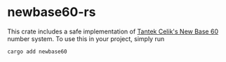 # newbase60-rs

This crate includes a safe implementation of [Tantek Celik's New Base 60](http://tantek.pbworks.com/w/page/19402946/NewBase60) number
system. To use this in your project, simply run

```
cargo add newbase60 
```